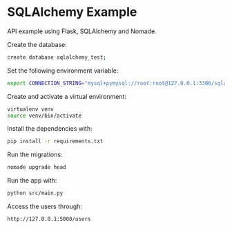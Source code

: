 # SQLAlchemy Example

API example using Flask, SQLAlchemy and Nomade.

Create the database:

```bash
create database sqlalchemy_test;
```

Set the following environment variable:

```bash
export CONNECTION_STRING="mysql+pymysql://root:root@127.0.0.1:3306/sqlalchemy_test"
```

Create and activate a virtual environment:

```bash
virtualenv venv
source venv/bin/activate
```

Install the dependencies with:

```bash
pip install -r requirements.txt
```

Run the migrations:

```bash
nomade upgrade head
```

Run the app with:

```bash
python src/main.py
```

Access the users through:

```bash
http://127.0.0.1:5000/users
```
